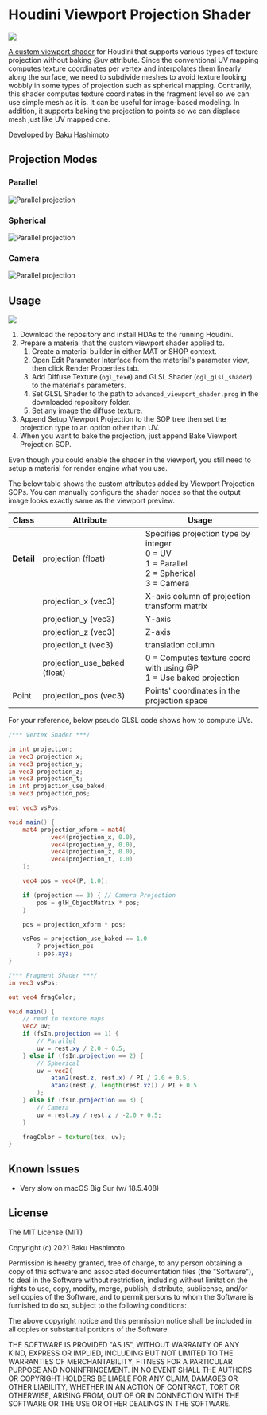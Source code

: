# Houdini Viewport Projection Shader

![](./thumbs/image-based-modeling.gif)

[A custom viewport shader](https://www.sidefx.com/docs/houdini/shade/glsl.html) for Houdini that supports various types of texture projection without baking @uv attribute. Since the conventional UV mapping computes texture coordinates per vertex and interpolates them linearly along the surface, we need to subdivide meshes to avoid texture looking wobbly in some types of projection such as spherical mapping. Contrarily, this shader computes texture coordinates in the fragment level so we can use simple mesh as it is. It can be useful for image-based modeling. In addition, it supports baking the projection to points so we can displace mesh just like UV mapped one.

Developed by [Baku Hashimoto](https://baku89.com)

## Projection Modes

### Parallel

![Parallel projection](./thumbs/projection_parallel.gif)

### Spherical

![Parallel projection](./thumbs/projection_spherical.gif)

### Camera

![Parallel projection](./thumbs/projection_camera.gif)

## Usage

![](./thumbs/how-to-prepare-material.gif)

1. Download the repository and install HDAs to the running Houdini.
2. Prepare a material that the custom viewport shader applied to.
   1. Create a material builder in either MAT or SHOP context.
   2. Open Edit Parameter Interface from the material's parameter view, then click Render Properties tab.
   3. Add Diffuse Texture (`ogl_tex#`) and GLSL Shader (`ogl_glsl_shader`) to the material's parameters.
   4. Set GLSL Shader to the path to `advanced_viewport_shader.prog` in the downloaded repository folder.
   5. Set any image the diffuse texture.
3. Append Setup Viewport Projection to the SOP tree then set the projection type to an option other than UV.
4. When you want to bake the projection, just append Bake Viewport Projection SOP.

Even though you could enable the shader in the viewport, you still need to setup a material for render engine what you use.

The below table shows the custom attributes added by Viewport Projection SOPs. You can manually configure the shader nodes so that the output image looks exactly same as the viewport preview.

| Class      | Attribute                    | Usage                                                                                         |
| ---------- | ---------------------------- | --------------------------------------------------------------------------------------------- |
| **Detail** | projection (float)           | Specifies projection type by integer<br>0 = UV<br>1 = Parallel<br>2 = Spherical<br>3 = Camera |
|            | projection_x (vec3)          | X-axis column of projection transform matrix                                                  |
|            | projection_y (vec3)          | Y-axis                                                                                        |
|            | projection_z (vec3)          | Z-axis                                                                                        |
|            | projection_t (vec3)          | translation column                                                                            |
|            | projection_use_baked (float) | 0 = Computes texture coord with using @P<br> 1 = Use baked projection                         |
| Point      | projection_pos (vec3)        | Points' coordinates in the projection space                                                   |

For your reference, below pseudo GLSL code shows how to compute UVs.

```glsl
/*** Vertex Shader ***/

in int projection;
in vec3 projection_x;
in vec3 projection_y;
in vec3 projection_z;
in vec3 projection_t;
in int projection_use_baked;
in vec3 projection_pos;

out vec3 vsPos;

void main() {
	mat4 projection_xform = mat4(
			vec4(projection_x, 0.0),
			vec4(projection_y, 0.0),
			vec4(projection_z, 0.0),
			vec4(projection_t, 1.0)
	);

	vec4 pos = vec4(P, 1.0);

	if (projection == 3) { // Camera Projection
		pos = glH_ObjectMatrix * pos;
	}

	pos = projection_xform * pos;

	vsPos = projection_use_baked == 1.0
		? projection_pos
		: pos.xyz;
}

/*** Fragment Shader ***/
in vec3 vsPos;

out vec4 fragColor;

void main() {
	// read in texture maps
	vec2 uv;
	if (fsIn.projection == 1) {
		// Parallel
		uv = rest.xy / 2.0 + 0.5;
	} else if (fsIn.projection == 2) {
		// Spherical
		uv = vec2(
			atan2(rest.z, rest.x) / PI / 2.0 + 0.5,
			atan2(rest.y, length(rest.xz)) / PI + 0.5
		);
	} else if (fsIn.projection == 3) {
		// Camera
		uv = rest.xy / rest.z / -2.0 + 0.5;
	}

	fragColor = texture(tex, uv);
}


```

## Known Issues

- Very slow on macOS Big Sur (w/ 18.5.408)

## License

The MIT License (MIT)

Copyright (c) 2021 Baku Hashimoto

Permission is hereby granted, free of charge, to any person obtaining a copy of this software and associated documentation files (the "Software"), to deal in the Software without restriction, including without limitation the rights to use, copy, modify, merge, publish, distribute, sublicense, and/or sell copies of the Software, and to permit persons to whom the Software is furnished to do so, subject to the following conditions:

The above copyright notice and this permission notice shall be included in all copies or substantial portions of the Software.

THE SOFTWARE IS PROVIDED "AS IS", WITHOUT WARRANTY OF ANY KIND, EXPRESS OR IMPLIED, INCLUDING BUT NOT LIMITED TO THE WARRANTIES OF MERCHANTABILITY, FITNESS FOR A PARTICULAR PURPOSE AND NONINFRINGEMENT. IN NO EVENT SHALL THE AUTHORS OR COPYRIGHT HOLDERS BE LIABLE FOR ANY CLAIM, DAMAGES OR OTHER LIABILITY, WHETHER IN AN ACTION OF CONTRACT, TORT OR OTHERWISE, ARISING FROM, OUT OF OR IN CONNECTION WITH THE SOFTWARE OR THE USE OR OTHER DEALINGS IN THE SOFTWARE.
